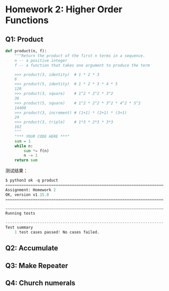 # Homework 2: Higher Order Functions

## Q1: Product

```python
def product(n, f):
    """Return the product of the first n terms in a sequence.
    n -- a positive integer
    f -- a function that takes one argument to produce the term

    >>> product(3, identity)  # 1 * 2 * 3
    6
    >>> product(5, identity)  # 1 * 2 * 3 * 4 * 5
    120
    >>> product(3, square)    # 1^2 * 2^2 * 3^2
    36
    >>> product(5, square)    # 1^2 * 2^2 * 3^2 * 4^2 * 5^2
    14400
    >>> product(3, increment) # (1+1) * (2+1) * (3+1)
    24
    >>> product(3, triple)    # 1*3 * 2*3 * 3*3
    162
    """
    "*** YOUR CODE HERE ***"
    sum = 1
    while n:
        sum *= f(n)
        n -= 1
    return sum
```

测试结果：

```python
$ python3 ok -q product
=====================================================================
Assignment: Homework 2
OK, version v1.15.0
=====================================================================

~~~~~~~~~~~~~~~~~~~~~~~~~~~~~~~~~~~~~~~~~~~~~~~~~~~~~~~~~~~~~~~~~~~~~
Running tests

---------------------------------------------------------------------
Test summary
    1 test cases passed! No cases failed.
```

## Q2: Accumulate



## Q3: Make Repeater

## Q4: Church numerals

